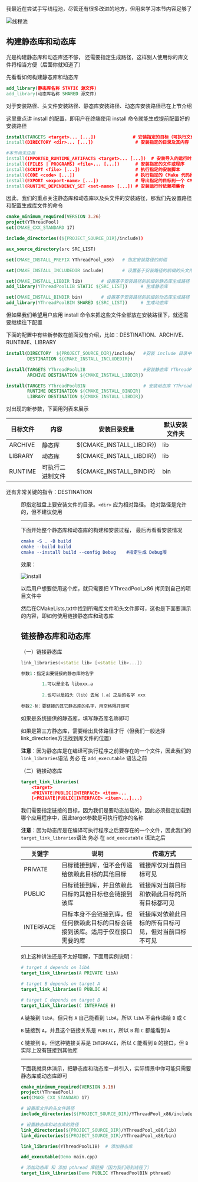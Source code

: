 我最近在尝试手写线程池，尽管还有很多改进的地方，但用来学习本节内容足够了

![线程池](./images/线程池.png)

## 构建静态库和动态库

光是构建静态库和动态库还不够， 还需要指定生成路径，这样别人使用你的库文件将相当方便（后面你就知道了）

先看看如何构建静态库和动态库

```cmake
add_library(静态库名称 STATIC 源文件) 
add_library(动态库名称 SHARED 源文件) 
```

对于安装路径、头文件安装路径、静态库安装路径、动态库安装路径已在上节介绍

这里重点讲 install 的配置，即用户在终端使用 install 命令就能生成提前配置好的安装路径

```cmake
install(TARGETS <target>... [...])              # 安装指定的目标（可执行文件、库等）
install(DIRECTORY <dir>... [...])                # 安装指定的目录及其内容

#本节尚未应用
install(IMPORTED_RUNTIME_ARTIFACTS <target>... [...])  # 安装导入的运行时文件（通常由外部构建导入）
install({FILES | PROGRAMS} <file>... [...])      # 安装指定的文件或程序
install(SCRIPT <file> [...])                     # 执行指定的安装脚本
install(CODE <code> [...])                       # 执行指定的 CMake 代码段
install(EXPORT <export-name> [...])              # 导出指定的目标到一个 CMake 导出文件
install(RUNTIME_DEPENDENCY_SET <set-name> [...]) # 安装运行时依赖项集合
```

因此，我们的重点关注静态库和动态库以及头文件的安装路径，那我们先设置路径和配置生成库文件的命令

```cmake
cmake_minimum_required(VERSION 3.26)
project(YThreadPool)
set(CMAKE_CXX_STANDARD 17)

include_directories((${PROJECT_SOURCE_DIR}/include))

aux_source_directory(src SRC_LIST)

set(CMAKE_INSTALL_PREFIX YThreadPool_x86)   # 指定安装路径的前缀

set(CMAKE_INSTALL_INCLUDEDIR include)       # 设置基于安装路径的前缀的头文件生成路径

set(CMAKE_INSTALL_LIBDIR lib)       # 设置基于安装路径的前缀的静态库生成路径 lib
add_library(YThreadPoolLIB STATIC ${SRC_LIST})     # 生成静态库

set(CMAKE_INSTALL_BINDIR bin)       # 设置基于安装路径的前缀的动态库生成路径 bin
add_library(YThreadPoolBIN SHARED ${SRC_LIST})     # 生成动态库
```

但如果我们希望用户应用 install 命令来把这些文件全部放在安装路径下，就还需要继续往下配置

下面的配置中有些新参数在前面没有介绍，比如：DESTINATION、ARCHIVE、RUNTIME、LIBRARY

```cmake
install(DIRECTORY  ${PROJECT_SOURCE_DIR}/include/   #安装 include 目录中的文件到指定安装的头文件目录
        DESTINATION ${CMAKE_INSTALL_INCLUDEDIR})

install(TARGETS YThreadPoolLIB                      #安装静态库 YThreadPoolLIB 到指定安装的库文件目录
        ARCHIVE DESTINATION ${CMAKE_INSTALL_LIBDIR})

install(TARGETS YThreadPoolBIN                      # 安装动态库 YThreadPoolBIN 到指定安装的可执行文件和库文件目录
        RUNTIME DESTINATION ${CMAKE_INSTALL_BINDIR}
        LIBRARY DESTINATION ${CMAKE_INSTALL_LIBDIR})
```

对出现的新参数，下面用列表来展示

| 目标文件 | 内容             | 安装目录变量             | 默认安装文件夹 |
| -------- | ---------------- | ------------------------ | -------------- |
| ARCHIVE  | 静态库           | ${CMAKE_INSTALL_LIBDIR}) | lib            |
| LIBRARY  | 动态库           | ${CMAKE_INSTALL_LIBDIR}) | lib            |
| RUNTIME  | 可执行二进制文件 | ${CMAKE_INSTALL_BINDIR}  | bin            |

还有非常关键的指令：DESTINATION  <dir>

即指定磁盘上要安装文件的目录。`<dir>` 应为相对路径。 绝对路径是允许的，但不建议使用

---

下面开始整个静态库和动态库的构建和安装过程， 最后再看看安装情况

```cmake
cmake -S . -B build
cmake --build build
cmake --install build --config Debug 	#指定生成 Debug版
```

效果：

![install](./images/install.png)

以后用户想要使用这个库，就只需要把 YThreadPool_x86 拷贝到自己的项目文件中

然后在CMakeLists,txt中找到所需库文件和头文件即可，这也是下面要演示的内容，即如何使用链接静态库和动态库

## 链接静态库和动态库

（一）链接静态库

```c++
link_libraries(<static lib> [<static lib>...])

参数1：指定出要链接的静态库的名字

		1.可以是全名 libxxx.a
  
		2.也可以是掐头（lib）去尾（.a）之后的名字 xxx
  
参数2-N：要链接的其它静态库的名字，用空格隔开即可
```

如果是系统提供的静态库，填写静态库名称即可

如果是第三方静态库，需要给出具体路径才行（但我们一般选择link_directories方法找到库文件的位置）

**注意**：因为静态库是在编译可执行程序之前要存在的一个文件，因此我们的`link_libraries`语法 务必 在 `add_executable` 语法之前

（二）链接动态库

```cmake
target_link_libraries(
    <target> 
    <PRIVATE|PUBLIC|INTERFACE> <item>... 
    [<PRIVATE|PUBLIC|INTERFACE> <item>...]...)
```

我们需要指定链接的目标，因为我们是要动态加载的，因此必须指定加载到哪个应用程序中，因此target参数是可执行程序的名称

**注意**：因为动态库是在编译可执行程序之后要存在的一个文件，因此我们的`target_link_libraries`语法 务必 在 `add_executable` 语法之后

| 关键字    | 说明                                                         | 传递方式                                             |
| --------- | ------------------------------------------------------------ | ---------------------------------------------------- |
| PRIVATE   | 目标链接到库，但不会传递给依赖此目标的其他目标               | 链接库仅对当前目标可见                               |
| PUBLIC    | 目标链接到库，并且依赖此目标的其他目标也会链接到该库         | 链接库对当前目标和依赖此目标的所有目标都可见         |
| INTERFACE | 目标本身不会链接到库，但任何依赖此目标的目标会链接到该库。适用于仅在接口需要的库 | 链接库对依赖此目标的所有目标可见，但对当前目标不可见 |

如上这种讲法还是不太好理解，下面用实例说明：

```cmake
# target A depends on libA
target_link_libraries(A PRIVATE libA)

# target B depends on target A
target_link_libraries(B PUBLIC A)

# target C depends on target B
target_link_libraries(C INTERFACE B)
```

`A` 链接到 `libA`，但只有 `A` 自己能看到 `libA`，所以 `libA` 不会传递给 `B` 或 `C`

`B` 链接到 `A`，并且这个链接关系是 `PUBLIC`，所以 `B` 和 `C` 都能看到 `A`

`C` 链接到 `B`，但这种链接关系是 `INTERFACE`，所以 `C` 能看到 `B` 的接口，但 `B` 实际上没有链接到其他库

---

下面我就具体演示，把静态库和动态库一并引入，实际情景中你可能只需要静态库或动态库即可

```cmake
cmake_minimum_required(VERSION 3.16)
project(YThreadPool)
set(CMAKE_CXX_STANDARD 17)

# 设置库文件的头文件路径
include_directories(${PROJECT_SOURCE_DIR}/YThreadPool_x86/include)

# 设置静态库和动态库的路径
link_directories(${PROJECT_SOURCE_DIR}/YThreadPool_x86/lib)
link_directories(${PROJECT_SOURCE_DIR}/YThreadPool_x86/bin)

link_libraries(YThreadPoolLIB)  # 添加静态库

add_executable(Demo main.cpp)

# 添加动态库 和 添加 pthread 库链接（因为我们用到线程了）
target_link_libraries(Demo PUBLIC YThreadPoolBIN pthread)
```

